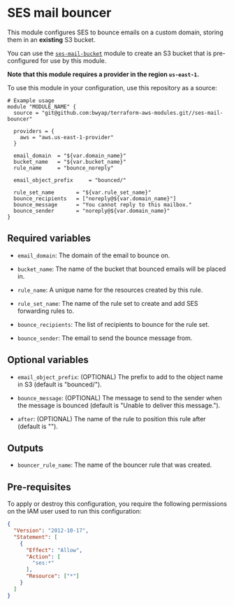 # SES mail bouncer

This module configures SES to bounce emails on a custom domain, storing them in an **existing** S3 bucket.

You can use the [`ses-mail-bucket`](https://github.com/bwyap/terraform-aws-modules/tree/master/ses-mail-bucket) module to create an S3 bucket that is pre-configured for use by this module.

**Note that this module requires a provider in the region `us-east-1`.**

To use this module in your configuration, use this repository as a source:

```hcl
# Example usage
module "MODULE_NAME" {
  source = "git@github.com:bwyap/terraform-aws-modules.git//ses-mail-bouncer"

  providers = {
    aws = "aws.us-east-1-provider"
  }

  email_domain  = "${var.domain_name}"
  bucket_name   = "${var.bucket_name}"
  rule_name     = "bounce_noreply"

  email_object_prefix     = "bounced/"

  rule_set_name       = "${var.rule_set_name}"
  bounce_recipients   = ["noreply@${var.domain_name}"]
  bounce_message      = "You cannot reply to this mailbox."
  bounce_sender       = "noreply@${var.domain_name}"
}
```

## Required variables

- `email_domain`: The domain of the email to bounce on.

- `bucket_name`: The name of the bucket that bounced emails will be placed in.

- `rule_name`: A unique name for the resources created by this rule.

- `rule_set_name`: The name of the rule set to create and add SES forwarding rules to.

- `bounce_recipients`: The list of recipients to bounce for the rule set.

- `bounce_sender`: The email to send the bounce message from.


## Optional variables

- `email_object_prefix`: (OPTIONAL) The prefix to add to the object name in S3 (default is "bounced/").

- `bounce_message`: (OPTIONAL) The message to send to the sender when the message is bounced (default is "Unable to deliver this message.").

- `after`: (OPTIONAL) The name of the rule to position this rule after (default is "").


## Outputs

- `bouncer_rule_name`: The name of the bouncer rule that was created.


## Pre-requisites

To apply or destroy this configuration, you require the following permissions on the IAM user used to run this configuration:

```json
{
  "Version": "2012-10-17",
  "Statement": [
    {
      "Effect": "Allow",
      "Action": [
        "ses:*"
      ],
      "Resource": ["*"]
    }
  ]
}
```
